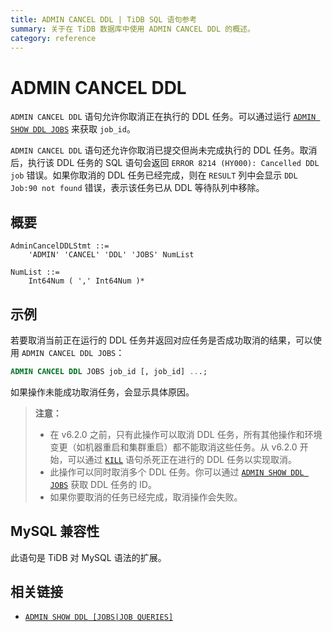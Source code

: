 ```yaml
---
title: ADMIN CANCEL DDL | TiDB SQL 语句参考
summary: 关于在 TiDB 数据库中使用 ADMIN CANCEL DDL 的概述。
category: reference
---
```


# ADMIN CANCEL DDL

`ADMIN CANCEL DDL` 语句允许你取消正在执行的 DDL 任务。可以通过运行 [`ADMIN SHOW DDL JOBS`](/sql-statements/sql-statement-admin-show-ddl.md) 来获取 `job_id`。

`ADMIN CANCEL DDL` 语句还允许你取消已提交但尚未完成执行的 DDL 任务。取消后，执行该 DDL 任务的 SQL 语句会返回 `ERROR 8214 (HY000): Cancelled DDL job` 错误。如果你取消的 DDL 任务已经完成，则在 `RESULT` 列中会显示 `DDL Job:90 not found` 错误，表示该任务已从 DDL 等待队列中移除。

## 概要

```ebnf+diagram
AdminCancelDDLStmt ::=
    'ADMIN' 'CANCEL' 'DDL' 'JOBS' NumList 

NumList ::=
    Int64Num ( ',' Int64Num )*
```

## 示例

若要取消当前正在运行的 DDL 任务并返回对应任务是否成功取消的结果，可以使用 `ADMIN CANCEL DDL JOBS`：

```sql
ADMIN CANCEL DDL JOBS job_id [, job_id] ...;
```

如果操作未能成功取消任务，会显示具体原因。

> **注意：**
>
> - 在 v6.2.0 之前，只有此操作可以取消 DDL 任务，所有其他操作和环境变更（如机器重启和集群重启）都不能取消这些任务。从 v6.2.0 开始，可以通过 [`KILL`](/sql-statements/sql-statement-kill.md) 语句杀死正在进行的 DDL 任务以实现取消。
> - 此操作可以同时取消多个 DDL 任务。你可以通过 [`ADMIN SHOW DDL JOBS`](/sql-statements/sql-statement-admin-show-ddl.md) 获取 DDL 任务的 ID。
> - 如果你要取消的任务已经完成，取消操作会失败。

## MySQL 兼容性

此语句是 TiDB 对 MySQL 语法的扩展。

## 相关链接

* [`ADMIN SHOW DDL [JOBS|JOB QUERIES]`](/sql-statements/sql-statement-admin-show-ddl.md)
